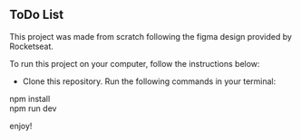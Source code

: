 ## ToDo List

This project was made from scratch following the figma design provided by Rocketseat.

To run this project on your computer, follow the instructions below:

* Clone this repository.
Run the following commands in your terminal:

 npm install <br/>
 npm run dev

 enjoy! 
